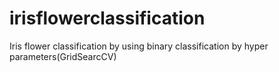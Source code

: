 # irisflowerclassification
Iris flower classification by using binary classification by hyper parameters(GridSearcCV)
